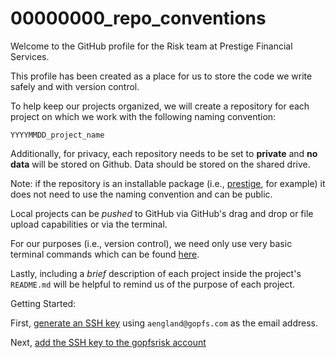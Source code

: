 # 00000000_repo_conventions

Welcome to the GitHub profile for the Risk team at Prestige Financial Services.

This profile has been created as a place for us to store the code we write safely and with version control.

To help keep our projects organized, we will create a repository for each project on which we work with the following naming convention:

```YYYYMMDD_project_name```

Additionally, for privacy, each repository needs to be set to **private** and **no data** will be stored on Github. Data should be stored on the shared drive.

Note: if the repository is an installable package (i.e., [prestige](https://github.com/gopfsrisk/prestige), for example) it does not need to use the naming convention and can be public.

Local projects can be *pushed* to GitHub via GitHub's drag and drop or file upload capabilities or via the terminal.

For our purposes (i.e., version control), we need only use very basic terminal commands which can be found [here](https://www.tutsmake.com/upload-project-files-on-github-using-command-line/).

Lastly, including a *brief* description of each project inside the project's ```README.md``` will be helpful to remind us of the purpose of each project.

Getting Started:

First, [generate an SSH key](https://help.github.com/en/github/authenticating-to-github/generating-a-new-ssh-key-and-adding-it-to-the-ssh-agent) using ```aengland@gopfs.com``` as the email address.

Next, [add the SSH key to the gopfsrisk account](https://help.github.com/en/github/authenticating-to-github/adding-a-new-ssh-key-to-your-github-account)






